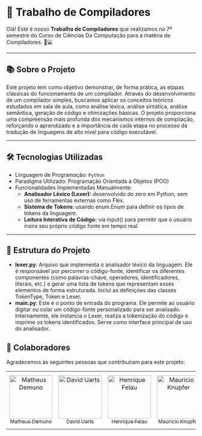 # 🚀 Trabalho de Compiladores

Olá! Este é nosso **Trabalho de Compiladores** que realizamos no 7º semestre do Curso de Ciências Da Computação para a matéria de Compiladores. 🧠💻

---

## 📚 Sobre o Projeto

Este projeto tem como objetivo demonstrar, de forma prática, as etapas clássicas do funcionamento de um compilador. Através do desenvolvimento de um compilador simples, buscamos aplicar os conceitos teóricos estudados em sala de aula, como análise léxica, análise sintática, análise semântica, geração de código e otimizações básicas. O projeto proporciona uma compreensão mais profunda dos mecanismos internos de compilação, reforçando o aprendizado e a importância de cada etapa no processo de tradução de linguagens de alto nível para código executável.

---

## 🛠️ Tecnologias Utilizadas

- Linguagem de Programação: `Python` 
- Paradigma Utilizado: Programação Orientada a Objetos (POO)
- Funcionalidades Implementadas Manualmente:
  - **Analisador Léxico (Lexer):** desenvolvido do zero em Python, sem uso de ferramentas externas como Flex.
  - **Sistema de Tokens:** usando enum.Enum para definir os tipos de tokens da linguagem.
  - **Leitura Interativa de Código:**  via input() para permitir que o usuário insira seu próprio código fonte em tempo real.

---

## 📂 Estrutura do Projeto
- **lexer.py**: Arquivo que implementa o analisador léxico da linguagem. Ele é responsável por percorrer o código-fonte, identificar os diferentes componentes (como palavras-chave, operadores, identificadores, literais, etc.) e gerar uma lista de tokens que representam esses elementos de forma estruturada. Inclui as definições das classes TokenType, Token e Lexer.
- **main.py**: Este é o ponto de entrada do programa. Ele permite ao usuário digitar ou colar um código-fonte personalizado para ser analisado. Internamente, ele instancia o Lexer, realiza a tokenização do código e imprime os tokens identificados. Serve como interface principal de uso do analisador.
 
## 🤝 Colaboradores

Agradecemos às seguintes pessoas que contribuíram para este projeto:

<table>
  <tr>
    <td align="center">
      <a href="https://github.com/Demuno">
        <img loading="lazy" src="https://github.com/Demuno.png" width="115" alt="Matheus Demuno">
        <br>
        <sub>Matheus Demuno</sub>
      </a>
    </td>
    <td align="center">
      <a href="https://github.com/daviduarts">
        <img loading="lazy" src="https://github.com/daviduarts.png" width="115" alt="David Uarts">
        <br>
        <sub>David Uarts</sub>
      </a>
    </td>
    <td align="center">
      <a href="https://github.com/HenriqueFelau">
        <img loading="lazy" src="https://github.com/HenriqueFelau.png" width="115" alt="Henrique Felau">
        <br>
        <sub>Henrique Felau</sub>
      </a>
    </td>
    <td align="center">
      <a href="https://github.com/MauricioKnupfer">
        <img loading="lazy" src="https://github.com/MauricioKnupfer.png" width="115" alt="Mauricio Knupfer">
        <br>
        <sub>Mauricio Knupfer</sub>
      </a>
    </td>
    <td align="center">
      <a href="https://github.com/nicktim">
        <img loading="lazy" src="https://github.com/nicktim.png" width="115" alt="Nick Tim">
        <br>
        <sub>Nick Tim</sub>
      </a>
    </td>
    <td align="center">
      <a href="https://github.com/vivikamizono">
        <img loading="lazy" src="https://avatars.githubusercontent.com/u/101277316?v=4" width="115" alt="Vitória Magar Kamizono">
        <br>
        <sub>Vitória Magar Kamizono</sub>
      </a>
    </td>
  </tr>
</table>


